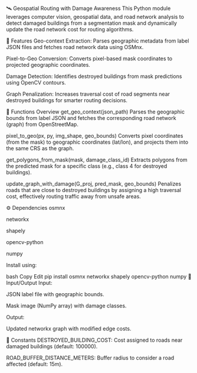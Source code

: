 🛰️ Geospatial Routing with Damage Awareness
This Python module leverages computer vision, geospatial data, and road network analysis to detect damaged buildings from a segmentation mask and dynamically update the road network cost for routing algorithms.

📌 Features
Geo-context Extraction: Parses geographic metadata from label JSON files and fetches road network data using OSMnx.

Pixel-to-Geo Conversion: Converts pixel-based mask coordinates to projected geographic coordinates.

Damage Detection: Identifies destroyed buildings from mask predictions using OpenCV contours.

Graph Penalization: Increases traversal cost of road segments near destroyed buildings for smarter routing decisions.

🔧 Functions Overview
get_geo_context(json_path)
Parses the geographic bounds from label JSON and fetches the corresponding road network (graph) from OpenStreetMap.

pixel_to_geo(px, py, img_shape, geo_bounds)
Converts pixel coordinates (from the mask) to geographic coordinates (lat/lon), and projects them into the same CRS as the graph.

get_polygons_from_mask(mask, damage_class_id)
Extracts polygons from the predicted mask for a specific class (e.g., class 4 for destroyed buildings).

update_graph_with_damage(G_proj, pred_mask, geo_bounds)
Penalizes roads that are close to destroyed buildings by assigning a high traversal cost, effectively routing traffic away from unsafe areas.

⚙️ Dependencies
osmnx

networkx

shapely

opencv-python

numpy

Install using:

bash
Copy
Edit
pip install osmnx networkx shapely opencv-python numpy
📁 Input/Output
Input:

JSON label file with geographic bounds.

Mask image (NumPy array) with damage classes.

Output:

Updated networkx graph with modified edge costs.

📌 Constants
DESTROYED_BUILDING_COST: Cost assigned to roads near damaged buildings (default: 100000).

ROAD_BUFFER_DISTANCE_METERS: Buffer radius to consider a road affected (default: 15m).
